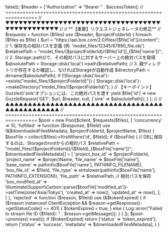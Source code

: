 <?php

namespace App\Models;

// ... use文 ...
use Illuminate\Support\Facades\Storage;
use GuzzleHttp\Client;
use GuzzleHttp\Pool;
use GuzzleHttp\Psr7\Request as GuzzleRequest;
use GuzzleHttp\RequestOptions;
use GuzzleHttp\Exception\ClientException;

class DLDHWDataImportModel extends Model
{
    // ... 他のメソッドは変更なし ...
    
    /**
     * 【最終修正版】ファイルをストリーミングでダウンロードし、直接ファイルに保存する
     * - getAdapter()エラーを修正
     * - LaravelのStorageファサードを全面的に活用
     */
    private function streamFilesWithGuzzle($files, $projectFolderId, $projectName, $accessToken, &$downloadedFilesMetadata = [])
    {
        $tokenExpired = false;
        $client = new Client(['verify' => false]);
        $header = ["Authorization" => "Bearer " . $accessToken];

        // =================================================================
        //  ▼▼▼▼▼▼▼▼▼▼▼▼▼▼▼▼▼▼▼▼▼▼▼▼▼▼▼▼▼▼▼▼▼▼▼▼▼▼▼▼▼▼▼▼▼▼▼
        //
        //  **【重要】リクエストジェネレータの修正**
        //
        $requests = function ($files) use ($header, $projectFolderId) {
            foreach ($files as $file) {
                $url = "https://api.box.com/2.0/files/{$file['id']}/content";
                
                // 1. 保存先の相対パスを定義 (例: 'model_files/12345/67890_file.obj')
                $relativePath = "model_files/{$projectFolderId}/{$file['id']}_{$file['name']}";
                
                // 2. Storage::path()で、その相対パスに対するサーバー上の絶対パスを取得
                $absolutePath = Storage::disk('local')->path($relativePath);
                
                // 3. 親ディレクトリが存在するか確認し、なければStorageが自動作成
                $directoryPath = dirname($absolutePath);
                if (!Storage::disk('local')->exists("model_files/{$projectFolderId}")) {
                    Storage::disk('local')->makeDirectory("model_files/{$projectFolderId}");
                }
                
                // 【キーポイント】Guzzleの'sink'オプションには、この絶対パスを渡す
                yield $file['id'] => new GuzzleRequest('GET', $url, $header, null, ['sink' => $absolutePath]);
            }
        };
        //
        //  ▲▲▲▲▲▲▲▲▲▲▲▲▲▲▲▲▲▲▲▲▲▲▲▲▲▲▲▲▲▲▲▲▲▲▲▲▲▲▲▲▲▲▲▲▲▲▲
        // =================================================================

        $pool = new Pool($client, $requests($files), [
            'concurrency' => 10,
            'fulfilled' => function ($response, $fileId) use (&$downloadedFilesMetadata, $projectFolderId, $projectName, $files) {
                $boxFile = collect($files)->firstWhere('id', $fileId);
                if ($boxFile) {
                    // DBに保存するのは、Storageのrootからの相対パス
                    $relativePath = "model_files/{$projectFolderId}/{$fileId}_{$boxFile['name']}";
                    $downloadedFilesMetadata[] = [
                        'project_box_id' => $projectFolderId,
                        'project_name' => $projectName,
                        'file_name' => $boxFile['name'],
                        'base_name' => pathinfo($boxFile['name'], PATHINFO_FILENAME),
                        'box_file_id' => $fileId,
                        'file_type' => strtolower(pathinfo($boxFile['name'], PATHINFO_EXTENSION)),
                        'file_path' => $relativePath, // 相対パスを保存
                        'box_modified_at' => \Illuminate\Support\Carbon::parse($boxFile['modified_at'])->setTimezone('Asia/Tokyo'),
                        'created_at' => now(),
                        'updated_at' => now(),
                    ];
                }
            },
            'rejected' => function ($reason, $fileId) use (&$tokenExpired) {
                if ($reason instanceof ClientException && $reason->getResponse()->getStatusCode() == 401) {
                    $tokenExpired = true;
                } else { 
                    Log::error("Failed to stream file ID {$fileId}: " . $reason->getMessage()); 
                }
            }
        ]);
        
        $pool->promise()->wait();
        
        if ($tokenExpired) return ['status' => 'token_expired'];
        return ['status' => 'success', 'metadata' => $downloadedFilesMetadata];
    }
}
